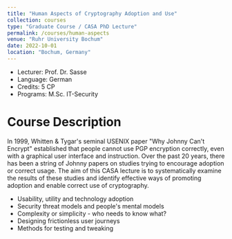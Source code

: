```yaml
---
title: "Human Aspects of Cryptography Adoption and Use"
collection: courses
type: "Graduate Course / CASA PhD Lecture"
permalink: /courses/human-aspects
venue: "Ruhr University Bochum"
date: 2022-10-01
location: "Bochum, Germany"
---
```


* Lecturer: Prof. Dr. Sasse
* Language: German
* Credits: 5 CP
* Programs: M.Sc. IT-Security

Course Description
======

In 1999, Whitten & Tygar's seminal USENIX paper "Why Johnny Can't Encrypt" established that people cannot use PGP encryption correctly, even with a graphical user interface and instruction.
Over the past 20 years, there has been a string of Johnny papers on studies trying to encourage adoption or correct usage.
The aim of this CASA lecture is to systematically examine the results of these studies and identify effective ways of promoting adoption and enable correct use of cryptography.

* Usability, utility and technology adoption
* Security threat models and people's mental models
* Complexity or simplicity - who needs to know what?
* Designing frictionless user journeys
* Methods for testing and tweaking
